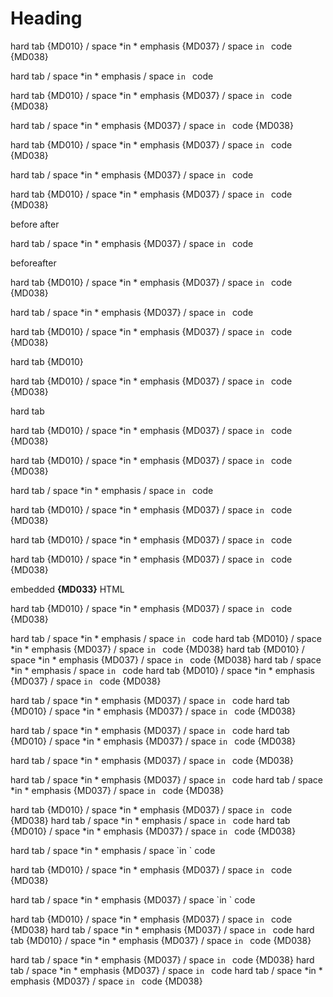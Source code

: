 # Heading

hard	tab {MD010} / space *in * emphasis {MD037} / space `in ` code {MD038}

<!-- markdownlint-disable-->

hard	tab / space *in * emphasis / space `in ` code

<!--MARKDOWNLINT-ENABLE -->

hard	tab {MD010} / space *in * emphasis {MD037} / space `in ` code {MD038}

<!--  markdownlint-disable MD010-->

hard	tab / space *in * emphasis {MD037} / space `in ` code {MD038}

<!-- markdownlint-ENABLE  MD010  -->

hard	tab {MD010} / space *in * emphasis {MD037} / space `in ` code {MD038}

<!-- markdownlint-disable MD010 MD038 -->

hard	tab / space *in * emphasis {MD037} / space `in ` code

<!-- MARKDOWNLINT-enable  MD010  MD038  -->

hard	tab {MD010} / space *in * emphasis {MD037} / space `in ` code {MD038}

before <!-- markdownlint-disable MD010 --> <!-- markdownlint-disable MD038 --> after

hard	tab / space *in * emphasis {MD037} / space `in ` code

before<!-- markdownlint-enable MD010 --><!-- markdownlint-enable MD038 -->after

hard	tab {MD010} / space *in * emphasis {MD037} / space `in ` code {MD038}

<!-- markdownlint-disable hard_tab code -->

hard	tab / space *in * emphasis {MD037} / space `in ` code

<!-- markdownlint-enable whitespace -->

hard	tab {MD010} / space *in * emphasis {MD037} / space `in ` code {MD038}

hard	tab {MD010} <!-- markdownlint-disable --> <!-- markdownlint-enable -->

hard	tab {MD010} / space *in * emphasis {MD037} / space `in ` code {MD038}

hard	tab <!-- markdownlint-disable md010 -->
<!-- markdownlint-enable md010 -->

hard	tab {MD010} / space *in * emphasis {MD037} / space `in ` code {MD038}

<!-- markdownlint-enable -->
hard	tab {MD010} / space *in * emphasis {MD037} / space `in ` code {MD038}
<!-- markdownlint-disable -->
<!-- markdownlint-disable -->
hard	tab / space *in * emphasis / space `in ` code
<!-- markdownlint-enable -->

hard	tab {MD010} / space *in * emphasis {MD037} / space `in ` code {MD038}

<!-- markdownlint-disable NotATag no-space-in-code -->
hard	tab {MD010} / space *in * emphasis {MD037} / space `in ` code
<!-- markdownlint-enable NotATag nO-sPaCe-In-CoDe -->

hard	tab {MD010} / space *in * emphasis {MD037} / space `in ` code {MD038}

embedded <b>{MD033}</b> HTML

<!-- markdownlint-disable line-length -->

hard	tab {MD010} / space *in * emphasis {MD037} / space `in ` code {MD038}
<!-- markdownlint-disable-next-line -->
hard	tab / space *in * emphasis / space `in ` code
hard	tab {MD010} / space *in * emphasis {MD037} / space `in ` code {MD038}
hard	tab {MD010} / space *in * emphasis {MD037} / space `in ` code {MD038}<!-- markdownlint-disable-next-line -->
hard	tab / space *in * emphasis / space `in ` code
hard	tab {MD010} / space *in * emphasis {MD037} / space `in ` code {MD038}
<!-- markdownlint-disable-next-line MD010 MD038 -->
hard	tab / space *in * emphasis {MD037} / space `in ` code
hard	tab {MD010} / space *in * emphasis {MD037} / space `in ` code {MD038}
<!-- markdownlint-disable-next-line MD010 --><!-- markdownlint-disable-next-line MD038 -->
hard	tab / space *in * emphasis {MD037} / space `in ` code
hard	tab {MD010} / space *in * emphasis {MD037} / space `in ` code {MD038}
<!--  markdownlint-disable MD010-->
hard	tab / space *in * emphasis {MD037} / space `in ` code {MD038}
<!-- markdownlint-disable-next-line MD038 -->
hard	tab / space *in * emphasis {MD037} / space `in ` code
hard	tab / space *in * emphasis {MD037} / space `in ` code {MD038}
<!--  markdownlint-enable MD010-->

hard	tab {MD010} / space *in * emphasis {MD037} / space `in ` code {MD038}
hard	tab / space *in * emphasis / space `in ` code <!-- markdownlint-disable-line -->
hard	tab {MD010} / space *in * emphasis {MD037} / space `in ` code {MD038}
<!-- markdownlint-disable-line -->hard	tab / space *in * emphasis / space `in ` code
hard	tab {MD010} / space *in * emphasis {MD037} / space `in ` code {MD038}
<!-- markdownlint-disable-line MD010 MD038 --> hard	tab / space *in * emphasis {MD037} / space `in ` code
hard	tab {MD010} / space *in * emphasis {MD037} / space `in ` code {MD038}
hard	tab / space *in * emphasis {MD037} / space `in ` code <!-- markdownlint-disable-line MD010 --><!-- markdownlint-disable-line MD038 -->
hard	tab {MD010} / space *in * emphasis {MD037} / space `in ` code {MD038}
<!--  markdownlint-disable MD010-->
hard	tab / space *in * emphasis {MD037} / space `in ` code {MD038}
hard	tab / space *in * emphasis {MD037} / space `in ` code<!-- markdownlint-disable-line MD038 -->
hard	tab / space *in * emphasis {MD037} / space `in ` code {MD038}

<!-- markdownlint-disable-next-line -->